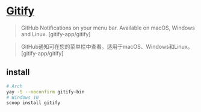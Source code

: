 # [Gitify](https://github.com/gitify-app/gitify)

> GitHub Notifications on your menu bar. Available on macOS, Windows and Linux. [gitify-app/gitify]

> GitHub通知可在您的菜单栏中查看。适用于macOS、Windows和Linux。 [gitify-app/gitify]

## install

```sh
# Arch
yay -S --noconfirm gitify-bin
# Windows 10
scoop install gitify
```
